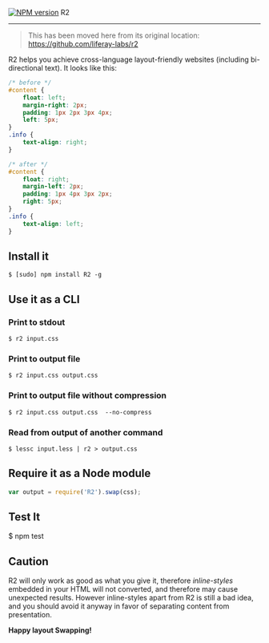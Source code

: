 [![NPM version](https://badge.fury.io/js/R2.png)](http://badge.fury.io/js/R2)
R2

---

> This has been moved here from its original location: https://github.com/liferay-labs/r2

R2 helps you achieve cross-language layout-friendly websites (including bi-directional text). It looks like this:

```css
/* before */
#content {
	float: left;
	margin-right: 2px;
	padding: 1px 2px 3px 4px;
	left: 5px;
}
.info {
	text-align: right;
}

/* after */
#content {
	float: right;
	margin-left: 2px;
	padding: 1px 4px 3px 2px;
	right: 5px;
}
.info {
	text-align: left;
}
```

## Install it

    $ [sudo] npm install R2 -g

## Use it as a CLI

### Print to stdout

    $ r2 input.css

### Print to output file

    $ r2 input.css output.css

### Print to output file without compression

    $ r2 input.css output.css  --no-compress

### Read from output of another command

    $ lessc input.less | r2 > output.css

## Require it as a Node module

```js
var output = require('R2').swap(css);
```

## Test It

\$ npm test

## Caution

R2 will only work as good as what you give it, therefore _inline-styles_ embedded in your HTML will not converted, and therefore may cause unexpected results. However inline-styles apart from R2 is still a bad idea, and you should avoid it anyway in favor of separating content from presentation.

**Happy layout Swapping!**
